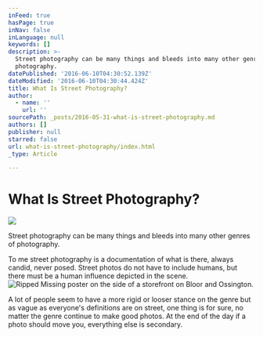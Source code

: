 ```yaml
---
inFeed: true
hasPage: true
inNav: false
inLanguage: null
keywords: []
description: >-
  Street photography can be many things and bleeds into many other genres of
  photography.
datePublished: '2016-06-10T04:30:52.139Z'
dateModified: '2016-06-10T04:30:44.424Z'
title: What Is Street Photography?
author:
  - name: ''
    url: ''
sourcePath: _posts/2016-05-31-what-is-street-photography.md
authors: []
publisher: null
starred: false
url: what-is-street-photography/index.html
_type: Article

---
```

# What Is Street Photography?
![](https://the-grid-user-content.s3-us-west-2.amazonaws.com/3b4001fb-a17c-456b-965a-6314775cc831.jpg)

Street photography can be many things and bleeds into many other genres of photography.

To me street photography is a documentation of what is there, always candid, never posed. Street photos do not have to include humans, but there must be a human influence depicted in the scene.
![Ripped Missing poster on the side of a storefront on Bloor and Ossington.](https://the-grid-user-content.s3-us-west-2.amazonaws.com/b18776bd-72f5-4989-be4a-e5d345d3153a.jpg)

A lot of people seem to have a more rigid or looser stance on the genre but as vague as everyone's definitions are on street, one thing is for sure, no matter the genre continue to make good photos. At the end of the day if a photo should move you, everything else is secondary.